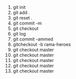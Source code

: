 1. git init
2. git add .
3. git reset .
4. git commit -m
5. git checkout
6. git log
7. git commit -ammed
8. gitcheckout -b rama-heroes
9. git checkout master
9. git checkout master
9. git checkout master
9. git checkout master
9. git checkout master

